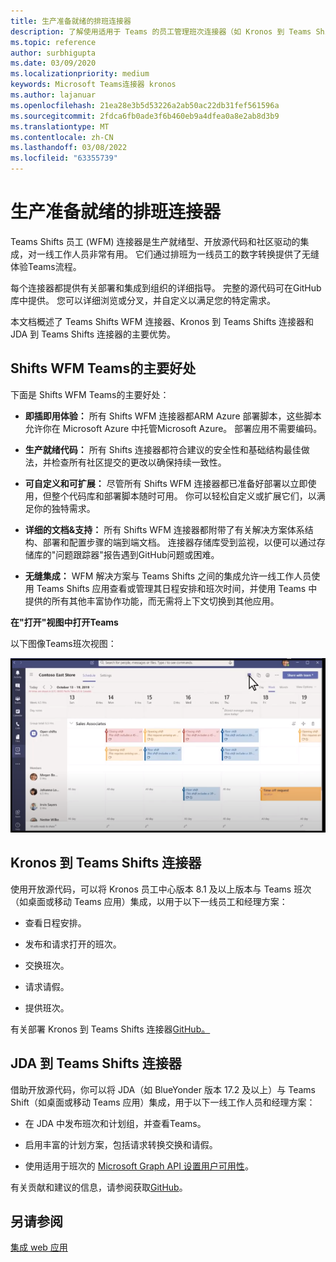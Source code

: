 ```yaml
---
title: 生产准备就绪的排班连接器
description: 了解使用适用于 Teams 的员工管理班次连接器（如 Kronos 到 Teams Shifts 连接器和 JDA 到 Teams Shifts 连接器）的好处
ms.topic: reference
author: surbhigupta
ms.date: 03/09/2020
ms.localizationpriority: medium
keywords: Microsoft Teams连接器 kronos
ms.author: lajanuar
ms.openlocfilehash: 21ea28e3b5d53226a2ab50ac22db31fef561596a
ms.sourcegitcommit: 2fdca6fb0ade3f6b460eb9a4dfea0a8e2ab8d3b9
ms.translationtype: MT
ms.contentlocale: zh-CN
ms.lasthandoff: 03/08/2022
ms.locfileid: "63355739"
---
```

# <a name="production-ready-shifts-connectors"></a>生产准备就绪的排班连接器  

Teams Shifts 员工 (WFM) 连接器是生产就绪型、开放源代码和社区驱动的集成，对一线工作人员非常有用。 它们通过排班为一线员工的数字转换提供了无缝体验Teams流程。

每个连接器都提供有关部署和集成到组织的详细指导。 完整的源代码可在GitHub库中提供。 您可以详细浏览或分叉，并自定义以满足您的特定需求。

本文档概述了 Teams Shifts WFM 连接器、Kronos 到 Teams Shifts 连接器和 JDA 到 Teams Shifts 连接器的主要优势。

## <a name="key-benefits-of-teams-shifts-wfm-connectors"></a>Shifts WFM Teams的主要好处

下面是 Shifts WFM Teams的主要好处：

* **即插即用体验：** 所有 Shifts WFM 连接器都ARM Azure 部署脚本，这些脚本允许你在 Microsoft Azure 中托管Microsoft Azure。 部署应用不需要编码。

* **生产就绪代码：** 所有 Shifts 连接器都符合建议的安全性和基础结构最佳做法，并检查所有社区提交的更改以确保持续一致性。

* **可自定义和可扩展：** 尽管所有 Shifts WFM 连接器都已准备好部署以立即使用，但整个代码库和部署脚本随时可用。 你可以轻松自定义或扩展它们，以满足你的独特需求。

* **详细的文档&支持：** 所有 Shifts WFM 连接器都附带了有关解决方案体系结构、部署和配置步骤的端到端文档。 连接器存储库受到监视，以便可以通过存储库的"问题跟踪器"报告遇到GitHub问题或困难。

* **无缝集成：** WFM 解决方案与 Teams Shifts 之间的集成允许一线工作人员使用 Teams Shifts 应用查看或管理其日程安排和班次时间，并使用 Teams 中提供的所有其他丰富协作功能，而无需将上下文切换到其他应用。  

**在"打开"视图中打开Teams**

以下图像Teams班次视图：

![在工作台中打开Teams](../assets/images/teams-open-shifts-view.png)

## <a name="kronos-to-teams-shifts-connector"></a>Kronos 到 Teams Shifts 连接器

使用开放源代码，可以将 Kronos 员工中心版本 8.1 及以上版本与 Teams 班次（如桌面或移动 Teams 应用）集成，以用于以下一线员工和经理方案：

* 查看日程安排。

* 发布和请求打开的班次。

* 交换班次。

* 请求请假。

* 提供班次。

有关部署 Kronos 到 Teams Shifts 连接器[GitHub。](https://aka.ms/KronosShiftsConnector)

## <a name="jda-to-teams-shifts-connector"></a>JDA 到 Teams Shifts 连接器

借助开放源代码，你可以将 JDA（如 BlueYonder 版本 17.2 及以上）与 Teams Shift（如桌面或移动 Teams 应用）集成，用于以下一线工作人员和经理方案：

* 在 JDA 中发布班次和计划组，并查看Teams。

* 启用丰富的计划方案，包括请求转换交换和请假。

* 使用适用于班次的 [Microsoft Graph API 设置用户可用性](/graph/api/resources/shift?view=graph-rest-beta&preserve-view=true)。

有关贡献和建议的信息，请参阅获取[GitHub](https://aka.ms/JDAShiftsConnector)。

## <a name="see-also"></a>另请参阅

[集成 web 应用](~/samples/integrate-web-apps-overview.md)
